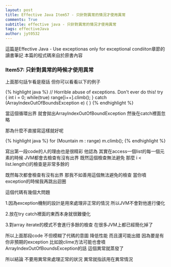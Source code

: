 ```yaml
---
layout: post
title: Effective Java Item57 - 只針對異常的情況才使用異常
comments: True 
subtitle: effective java - 只針對異常的情況才使用異常
tags: effectiveJava
author: jyt0532
---
```


這篇是Effective Java - Use exceptionas only for exceptional condiiton章節的讀書筆記 本篇的程式碼來自於原書內容

### Item57: 只針對異常的時候才使用異常

上面那句話乍看是廢話 但你可以看看以下的例子

{% highlight java %}
// Horrible abuse of exceptions. Don't ever do this!
try {
  int i = 0;
  while(true)
    range[i++].climb();
} catch (ArrayIndexOutOfBoundsException e) {
}
{% endhighlight %}

當這個循環出界 就會拋出ArrayIndexOutOfBoundException 然後在catch裡面忽略

那為什麼不直接寫這樣就好呢

{% highlight java %}
for (Mountain m : range)
  m.climb();
{% endhighlight %}

寫出第一段code的人的理由也是很精彩 他認為 其實在access一個list的每一個元素的時候 JVM都會去檢查有沒有出界 既然這個檢查無法避免
那麼 i < list.length()的檢查是非常多餘的 

既然每次都會檢查有沒有出界 那我不如善用這個無法避免的檢查 當你噴exception的時候我再跳出迴圈


這個代碼有幾個大問題

1.因為exception機制的設計是用來處理非正常的情況 所以JVM不會對他進行優化

2.放在try catch裡面的東西本身就很難優化

3.對array iterate的模式不會進行多餘的檢查 在很多JVM上都已經簡化掉了


所以上面那段code 不但模糊了代碼的意圖 降低性能 而且還可能出錯 因為要是有你非預期的exception 比如說clime方法可能也會噴ArrayIndexOutOfBoundsException的話 這個異常就蒸發了

所以結論 不要用異常來處理正常的狀況 異常就指該用在異常情況














